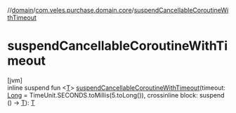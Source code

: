 //[domain](../../index.md)/[com.veles.purchase.domain.core](index.md)/[suspendCancellableCoroutineWithTimeout](suspend-cancellable-coroutine-with-timeout.md)

# suspendCancellableCoroutineWithTimeout

[jvm]\
inline suspend fun &lt;[T](suspend-cancellable-coroutine-with-timeout.md)&gt; [suspendCancellableCoroutineWithTimeout](suspend-cancellable-coroutine-with-timeout.md)(timeout: [Long](https://kotlinlang.org/api/latest/jvm/stdlib/kotlin/-long/index.html) = TimeUnit.SECONDS.toMillis(5.toLong()), crossinline block: suspend () -&gt; [T](suspend-cancellable-coroutine-with-timeout.md)): [T](suspend-cancellable-coroutine-with-timeout.md)
